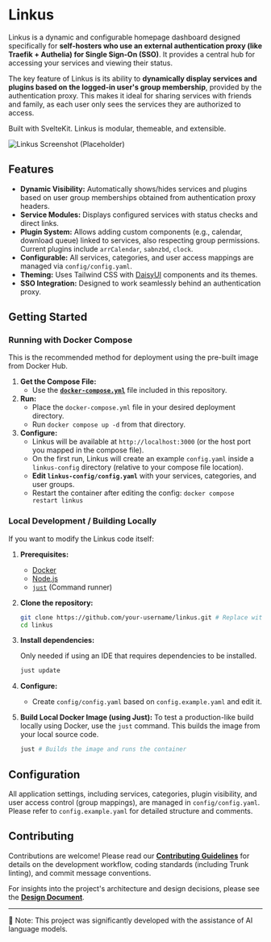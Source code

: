 # Linkus

Linkus is a dynamic and configurable homepage dashboard designed specifically for **self-hosters who use an external authentication proxy (like Traefik + Authelia) for Single Sign-On (SSO)**. It provides a central hub for accessing your services and viewing their status.

The key feature of Linkus is its ability to **dynamically display services and plugins based on the logged-in user's group membership**, provided by the authentication proxy. This makes it ideal for sharing services with friends and family, as each user only sees the services they are authorized to access.

Built with SvelteKit. Linkus is modular, themeable, and extensible.

![Linkus Screenshot (Placeholder)](placeholder.png) _<!-- TODO: Add a real screenshot -->_

## Features

- **Dynamic Visibility:** Automatically shows/hides services and plugins based on user group memberships obtained from authentication proxy headers.
- **Service Modules:** Displays configured services with status checks and direct links.
- **Plugin System:** Allows adding custom components (e.g., calendar, download queue) linked to services, also respecting group permissions. Current plugins include `arrCalendar`, `sabnzbd`, `clock`.
- **Configurable:** All services, categories, and user access mappings are managed via `config/config.yaml`.
- **Theming:** Uses Tailwind CSS with [DaisyUI](https://daisyui.com/) components and its themes.
- **SSO Integration:** Designed to work seamlessly behind an authentication proxy.

## Getting Started

### Running with Docker Compose

This is the recommended method for deployment using the pre-built image from Docker Hub.

1.  **Get the Compose File:**
    - Use the [**`docker-compose.yml`**](./docker-compose.yml) file included in this repository.
2.  **Run:**
    - Place the `docker-compose.yml` file in your desired deployment directory.
    - Run `docker compose up -d` from that directory.
3.  **Configure:**
    - Linkus will be available at `http://localhost:3000` (or the host port you mapped in the compose file).
    - On the first run, Linkus will create an example `config.yaml` inside a `linkus-config` directory (relative to your compose file location).
    - **Edit `linkus-config/config.yaml`** with your services, categories, and user groups.
    - Restart the container after editing the config: `docker compose restart linkus`

### Local Development / Building Locally

If you want to modify the Linkus code itself:

1.  **Prerequisites:**
    - [Docker](https://www.docker.com/)
    - [Node.js](https://nodejs.org/)
    - [`just`](https://github.com/casey/just) (Command runner)
2.  **Clone the repository:**

    ```bash
    git clone https://github.com/your-username/linkus.git # Replace with actual repo URL
    cd linkus
    ```

3.  **Install dependencies:**

    Only needed if using an IDE that requires dependencies to be installed.

    ```bash
    just update
    ```

4.  **Configure:**

    - Create `config/config.yaml` based on `config.example.yaml` and edit it.

5.  **Build Local Docker Image (using Just):**
    To test a production-like build locally using Docker, use the `just` command. This builds the image from your local source code.
    ```bash
    just # Builds the image and runs the container
    ```

## Configuration

All application settings, including services, categories, plugin visibility, and user access control (group mappings), are managed in `config/config.yaml`. Please refer to `config.example.yaml` for detailed structure and comments.

## Contributing

Contributions are welcome! Please read our [**Contributing Guidelines**](./CONTRIBUTING.md) for details on the development workflow, coding standards (including Trunk linting), and commit message conventions.

For insights into the project's architecture and design decisions, please see the [**Design Document**](./Design.md).

---

🤖 Note: This project was significantly developed with the assistance of AI language models.
